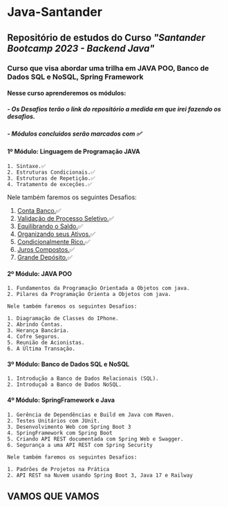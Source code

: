 # Java-Santander

## Repositório de estudos do Curso *"Santander Bootcamp 2023 - Backend Java"*

### Curso que visa abordar uma trilha em **JAVA POO**, **Banco de Dados SQL e NoSQL**, **Spring Framework**

#### Nesse curso aprenderemos os módulos:

##### - Os Desafios terão o link do repositório a medida em que irei fazendo os desafios.
##### - Módulos concluidos serão marcados com ✅

#### 1º Módulo: Linguagem de Programação JAVA

    1. Sintaxe.✅
    2. Estruturas Condicionais.✅
    3. Estruturas de Repetição.✅
    4. Tratamento de exceções.✅

Nele também faremos os seguintes Desafios:

1. [Conta Banco.](https://github.com/WendrickBarretoCardoso/Java-Santander/blob/main/JavaBasico/ContaBanco/src/conta/ContaTerminal.java)✅
2. [Validação de Processo Seletivo.](https://github.com/WendrickBarretoCardoso/Java-Santander/blob/main/JavaBasico/DesafioControleFluxo/src/contador/Contador.java)✅
3. [Equilibrando o Saldo.](https://github.com/WendrickBarretoCardoso/Java-Santander/blob/main/JavaBasico/EquilibrandoSaldo/src/EquilibrandoSaldo.java)✅
4. [Organizando seus Ativos.](https://github.com/WendrickBarretoCardoso/Java-Santander/blob/main/JavaBasico/OrganizandoAtivos/src/BancoOrganizadorAtivos.java)✅
5. [Condicionalmente Rico.](https://github.com/WendrickBarretoCardoso/Java-Santander/blob/main/JavaBasico/CondicionalmenteRico/src/CondicionalmenteRico.java)✅
6. [Juros Compostos.](https://github.com/WendrickBarretoCardoso/Java-Santander/blob/main/JavaBasico/JurosCompostos/src/JurosCompostos.java)✅
7. [Grande Depósito.](https://github.com/WendrickBarretoCardoso/Java-Santander/blob/main/JavaBasico/GrandeDeposito/src/GrandeDeposito.java)✅


#### 2º Módulo: JAVA POO

    1. Fundamentos da Programação Orientada a Objetos com java.
    2. Pilares da Programação Orienta a Objetos com java.

    Nele também faremos os seguintes Desafios:

    1. Diagramação de Classes do IPhone.
    2. Abrindo Contas.
    3. Herança Bancária.
    4. Cofre Seguros.
    5. Reunião de Acionistas.
    6. A Última Transação.

#### 3º Módulo: Banco de Dados SQL e NoSQL

    1. Introdução a Banco de Dados Relacionais (SQL).
    2. Introduçaõ a Banco de Dados NoSQL.

#### 4º Módulo: SpringFramework e Java

    1. Gerência de Dependências e Build em Java com Maven.
    2. Testes Unitários com JUnit.
    3. Desenvolvimento Web com Spring Boot 3
    4. SpringFramework com Spring Boot
    5. Criando API REST documentada com Spring Web e Swagger.
    6. Segurança a uma API REST com Spring Security

    Nele também faremos os seguintes Desafios:

    1. Padrões de Projetos na Prática
    2. API REST na Nuvem usando Spring Boot 3, Java 17 e Railway

## VAMOS QUE VAMOS
